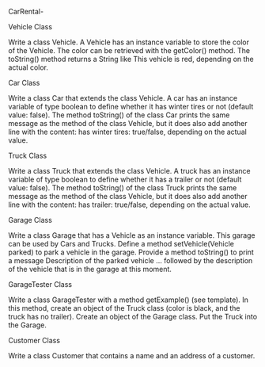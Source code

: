 CarRental-

Vehicle Class

Write a class Vehicle. A Vehicle has an instance variable to store the color of the Vehicle. The color can be retrieved with the getColor() method. The toString() method returns a String like This vehicle is red, depending on the actual color.

Car Class

Write a class Car that extends the class Vehicle. A car has an instance variable of type boolean to define whether it has winter tires or not (default value: false). The method toString() of the class Car prints the same message as the method of the class Vehicle, but it does also add another line with the content: has winter tires: true/false, depending on the actual value.

Truck Class

Write a class Truck that extends the class Vehicle. A truck has an instance variable of type boolean to define whether it has a trailer or not (default value: false). The method toString() of the class Truck prints the same message as the method of the class Vehicle, but it does also add another line with the content: has trailer: true/false, depending on the actual value.

Garage Class

Write a class Garage that has a Vehicle as an instance variable. This garage can be used by Cars and Trucks. Define a method setVehicle(Vehicle parked) to park a vehicle in the garage. Provide a method toString() to print a message Description of the parked vehicle ... followed by the description of the vehicle that is in the garage at this moment.

GarageTester Class

Write a class GarageTester with a method getExample() (see template). In this method, create an object of the Truck class (color is black, and the truck has no trailer). Create an object of the Garage class. Put the Truck into the Garage.

Customer Class

Write a class Customer that contains a name and an address of a customer.